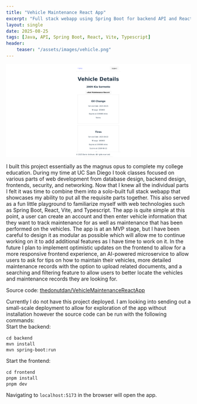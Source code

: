 ```yaml
---
title: "Vehicle Maintenance React App"
excerpt: "Full stack webapp using Spring Boot for backend API and React with Vite on frontend"
layout: single
date: 2025-08-25
tags: [Java, API, Spring Boot, React, Vite, Typescript]
header:
    teaser: "/assets/images/vehicle.png"
---
```


![Vehicle Maintenance](/assets/images/details.png)

I built this project essentially as the magnus opus to complete my college education. During my time at UC San Diego I took classes focused on various parts of web development from database design, backend design, frontends, security, and networking. Now that I knew all the individual parts I felt it was time to combine them into a solo-built full stack webapp that showcases my ability to put all the requisite parts together. This also served as a fun little playground to familiarize myself with web technologies such as Spring Boot, React, Vite, and Typescript. The app is quite simple at this point, a user can create an account and then enter vehicle information that they want to track maintenance for as well as maintenance that has been performed on the vehicles. The app is at an MVP stage, but I have been careful to design it as modular as possible which will allow me to continue working on it to add additional features as I have time to work on it. In the future I plan to implement optimistic updates on the frontend to allow for a more responsive frontend experience, an AI-powered microservice to allow users to ask for tips on how to maintain their vehicles, more detailed maintenance records with the option to upload related documents, and a searching and filtering feature to allow users to better locate the vehicles and maintenance records they are looking for.

Source code: [thedonutdan/VehicleMaintenanceReactApp](https://github.com/thedonutdan/VehicleMaintenanceReactApp)

Currently I do not have this project deployed. I am looking into sending out a small-scale deployment to allow for exploration of the app without installation however the source code can be run with the following commands:  
Start the backend:
```
cd backend
mvn install
mvn spring-boot:run
```
Start the frontend:
```
cd frontend
pnpm install
pnpm dev
```

Navigating to `localhost:5173` in the browser will open the app.